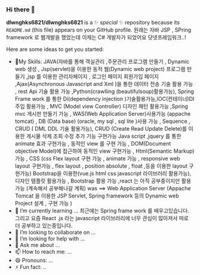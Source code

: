 ### Hi there 👋


**dlwnghks6821/dlwnghks6821** is a ✨ _special_ ✨ repository because its `README.md` (this file) appears on your GitHub profile.
원래는 자바 JSP , SPring framework 로 웹개발을 했었는데 이제는 C# 개발자가 되었어요 닷넷프레임워크..!

Here are some ideas to get you started:

- 🔭My Skills: JAVA(자바를 통해 객실관리 ,주문관리 프로그램 만들기 , Dynamic web 생성 , Jsp(servlet)을 이용한 동적 웹(Dynamic web project) 프로그램 만들기 ,jsp 를 이용한 관리자페이지 , 로그인 페이지 회원가입 페이지 ,Ajax(Asynchronous Javascript and Xml )을 통한 데이터 전송 기술 활용 가능 , rest Api 기술 활용 가능 ,Python(crawlling (beautifulsoup)활용가능),
Spring Frame work 를 통한 Di(dependency injection )기술활용가능,IOC(컨테이너)DI주입 활용가능  , MVC (Model view Controller) 디자인 패턴 활용가능 ,Spring mvc 게시판 만들기 가능 , WAS(Web Application Server)사용가능 (appache tomcat) , DB (Data base) (oracle, my sql , sql lite )사용 가능 , Sequence , CRUD ( DML DDL 기술 활용가능), CRUD (Create Read Update Delete)를 이용한 게시물 삭제 조회 수정 추가 기능 구현가능 
Java script ,jquery  를 통한 animate 효과 구현가능 , 동적인 view 를 구현 가능 , DOM(Document objective Model)에 접근하여 동적인 view 구현가능 ,
Html(Semantic Markup)가능 , CSS (css Flex layout 구현 가능 , animate 가능 , responsive web layout 구현가능 , flex layout , position absolute , float ,등을 이용한 layout 구현가능)
Bootstrap을 이용한(vue.js html css javascript 라이브러리 활용가능), 디자인 템플릿 활용가능 , Bootstrap 활용 가능 ,react 는 아직 공부중이지만 활용 가능 (계속해서 공부해나갈 계획)
was ==> Web Application Server (Appache Tomcat 을 이용한 JSP Servlet, Spring framework 등의 Dynamic web Project 설계 , 구현 가능 )
- 🌱 I’m currently learning ... 최근에는 Spring frame work 를 배우고있습니다. 그리고 요즘 React .js 라는 javascript 라이브러리에 너무 관심이 많아져서 따로 더 공부하고 있는중입니다.
- 👯 I’m looking to collaborate on ...
- 🤔 I’m looking for help with ...
- 💬 Ask me about ...
- 📫 How to reach me: ...
- 😄 Pronouns: ...
- ⚡ Fun fact: ..

